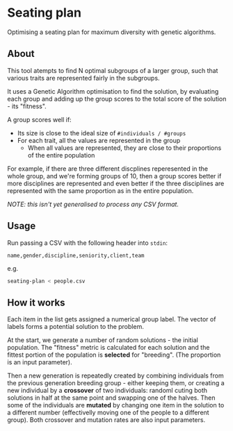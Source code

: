 # Seating plan

Optimising a seating plan for maximum diversity with genetic algorithms.

## About

This tool atempts to find N optimal subgroups of a larger group, such that various traits are represented fairly in the subgroups.

It uses a Genetic Algorithm optimisation to find the solution, by evaluating each group and adding up the group scores to the total score of the solution - its "fitness".

A group scores well if:

- Its size is close to the ideal size of `#individuals / #groups`
- For each trait, all the values are represented in the group
  - When all values are represented, they are close to their proportions of the entire population

For example, if there are three different discplines reperesented in the whole group, and we're forming groups of 10, then a group scores better if more disciplines are represented and even better if the three disciplines are represented with the same proportion as in the entire population.

_NOTE: this isn't yet generalised to process any CSV format._

## Usage

Run passing a CSV with the following header into `stdin`:

```csv
name,gender,discipline,seniority,client,team
```

e.g.

```sh
seating-plan < people.csv
```

## How it works

Each item in the list gets assigned a numerical group label. The vector of labels forms a potential solution to the problem.

At the start, we generate a number of random solutions - the initial population. The "fitness" metric is calculated for each solution and the fittest portion of the population is **selected** for "breeding". (The proportion is an input parameter).

Then a new generation is repeatedly created by combining individuals from the previous generation breeding group - either keeping them, or creating a new individual by a **crossover** of two individuals: randoml cuting both solutions in half at the same point and swapping one of the halves. Then some of the individuals are **mutated** by changing one item in the solution to a different number (effectivelly moving one of the people to a different group). Both crossover and mutation rates are also input parameters.
